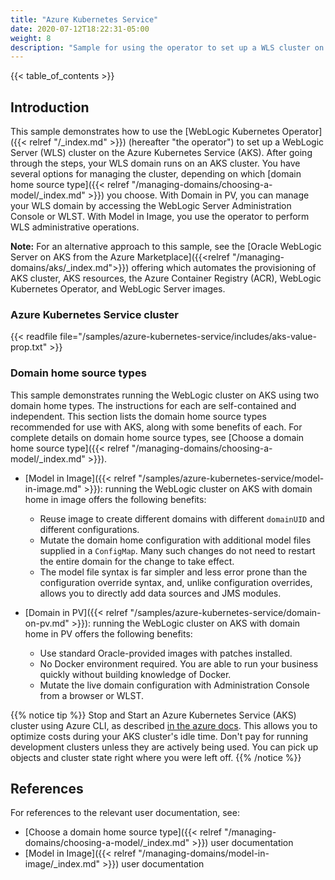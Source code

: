 ```yaml
---
title: "Azure Kubernetes Service"
date: 2020-07-12T18:22:31-05:00
weight: 8
description: "Sample for using the operator to set up a WLS cluster on the Azure Kubernetes Service."
---
```


{{< table_of_contents >}}

## Introduction

This sample demonstrates how to use the [WebLogic Kubernetes Operator]({{< relref "/_index.md" >}}) (hereafter "the operator") to set up a WebLogic Server (WLS) cluster on the Azure Kubernetes Service (AKS). After going through the steps, your WLS domain runs on an AKS cluster.  You have several options for managing the cluster, depending on which [domain home source type]({{< relref "/managing-domains/choosing-a-model/_index.md" >}}) you choose.  With Domain in PV, you can manage your WLS domain by accessing the WebLogic Server Administration Console or WLST.  With Model in Image, you use the operator to perform WLS administrative operations.

**Note:** For an alternative approach to this sample,
see the [Oracle WebLogic Server on AKS from the Azure Marketplace]({{<relref "/managing-domains/aks/_index.md">}})
offering which automates the provisioning of
AKS cluster, AKS resources, the Azure Container Registry (ACR),
 WebLogic Kubernetes Operator, and WebLogic Server images.

### Azure Kubernetes Service cluster

{{< readfile file="/samples/azure-kubernetes-service/includes/aks-value-prop.txt" >}}


### Domain home source types

This sample demonstrates running the WebLogic cluster on AKS using two domain home types. The instructions for each are self-contained and independent. This section lists the domain home source types recommended for use with AKS, along with some benefits of each. For complete details on domain home source types, see [Choose a domain home source type]({{< relref "/managing-domains/choosing-a-model/_index.md" >}}).

- [Model in Image]({{< relref "/samples/azure-kubernetes-service/model-in-image.md" >}}): running the WebLogic cluster on AKS with domain home in image offers the following benefits:

    - Reuse image to create different domains with different `domainUID` and different configurations.
    - Mutate the domain home configuration with additional model files supplied in a `ConfigMap`.  Many such changes do not need to restart the entire domain for the change to take effect.
    - The model file syntax is far simpler and less error prone than the configuration override syntax, and, unlike configuration overrides, allows you to directly add data sources and JMS modules.

- [Domain in PV]({{< relref "/samples/azure-kubernetes-service/domain-on-pv.md" >}}): running the WebLogic cluster on AKS with domain home in PV offers the following benefits:

    - Use standard Oracle-provided images with patches installed.
    - No Docker environment required. You are able to run your business quickly without building knowledge of Docker.
    - Mutate the live domain configuration with Administration Console from a browser or WLST.

{{% notice tip %}} Stop and Start an Azure Kubernetes Service (AKS) cluster using Azure CLI, as described [in the azure docs](https://docs.microsoft.com/en-us/azure/aks/start-stop-cluster). This allows you to optimize costs during your AKS cluster's idle time. Don't pay for running development clusters unless they are actively being used.  You can pick up objects and cluster state right where you were left off.
{{% /notice %}}

## References

For references to the relevant user documentation, see:
- [Choose a domain home source type]({{< relref "/managing-domains/choosing-a-model/_index.md" >}}) user documentation
- [Model in Image]({{< relref "/managing-domains/model-in-image/_index.md" >}}) user documentation
